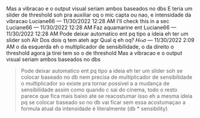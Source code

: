 Mas a vibracao e o output visual seriam ambos baseados no dbs
E teria um slider de threshold soh pra auxiliar oq o mic capta ou nao, e intensidade da vibracao
Luciane66 — 11/30/2022 12:28 AM
I'll check this in a sec
Luciane66 — 11/30/2022 12:28 AM
Faz aquamarine ent
Luciane66 — 11/30/2022 12:28 AM
Pode deixar automatico ent pq tipo a ideia eh ter um slider soh
Alr
Dos dois q tem ateh agr
Qual q eh oq?
𝐻𝒾𝓇𝑜 — 11/30/2022 2:09 AM
o da esquerda eh o multiplicador de sensibilidade, o da direito o threshold
agora ja tirei
tem so o de threshold
Mas a vibracao e o output visual seriam ambos baseados no dbs
> Pode deixar automatico ent pq tipo a ideia eh ter um slider soh
se colocar baseado no db nem precisa de multiplicador de sensibilidade
o multiplicador so existe pra tornar possivel a a mudança de sensibilidade
assim como quando c sai do cinema, todo o resto parece que fica mais baixo ate se reacostumar
isso eh a mesma ideia
pq se colocar baseado so no db vai ficar sem essa acostumaçao
a formula atual da intensidade é literalmente (db * sensibility)